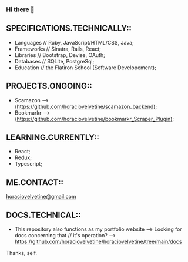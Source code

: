 ### Hi there 👋

## SPECIFICATIONS.TECHNICALLY:: 
- Languages // Ruby, JavaScript/HTML/CSS, Java;
- Frameworks // Sinatra, Rails, React;
- Libraries // Bootstrap, Devise, OAuth;
- Databases // SQLite, PostgreSql;
- Education // the Flatiron School (Software Developement);

## PROJECTS.ONGOING:: 
- Scamazon --> (https://github.com/horaciovelvetine/scamazon_backend);
- Bookmarkr --> (https://github.com/horaciovelvetine/bookmarkr_Scraper_Plugin);

## LEARNING.CURRENTLY:: 
- React;
- Redux;
- Typescript;

## ME.CONTACT:: 
horaciovelvetine@gmail.com

## DOCS.TECHNICAL::
- This repository also functions as my portfolio website --> Looking for docs concerning that // it's operation? --> https://github.com/horaciovelvetine/horaciovelvetine/tree/main/docs

Thanks, self.
